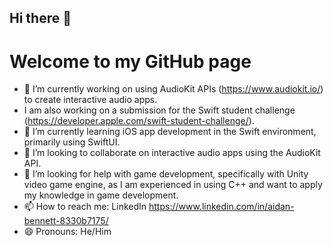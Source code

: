 ## Hi there 👋
# Welcome to my GitHub page

- 🔭 I’m currently working on using AudioKit APIs (https://www.audiokit.io/) to create interactive audio apps.
- I am also working on a submission for the Swift student challenge (https://developer.apple.com/swift-student-challenge/).
- 🌱 I’m currently learning iOS app development in the Swift environment, primarily using SwiftUI.
- 👯 I’m looking to collaborate on interactive audio apps using the AudioKit API.
- 🤔 I’m looking for help with game development, specifically with Unity video game engine, as I am experienced in using C++ and want to apply my knowledge in game development.
- 📫 How to reach me: LinkedIn https://www.linkedin.com/in/aidan-bennett-8330b7175/
- 😄 Pronouns: He/Him
